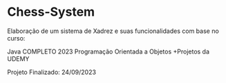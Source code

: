 # Chess-System
Elaboração de um sistema de Xadrez e suas funcionalidades com base no curso:

Java COMPLETO 2023 Programação Orientada a Objetos +Projetos da UDEMY

Projeto Finalizado: 24/09/2023

